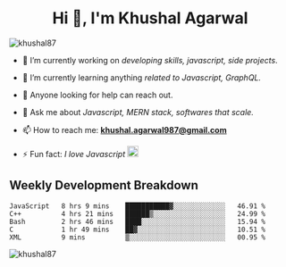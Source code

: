 <h1 align="center">Hi 👋, I'm Khushal Agarwal</h1>


<p align="left"> <img src="https://komarev.com/ghpvc/?username=khushal87&label=Profile Views&color=green&style=plastic" alt="khushal87" /> </p>

- 🔭 I’m currently working on *developing skills, javascript, side projects*.

- 🌱 I’m currently learning anything *related to Javascript, GraphQL.*

- 🤔 Anyone looking for help can reach out.

- 💬 Ask me about *Javascript, MERN stack, softwares that scale.*

- 📫 How to reach me: **khushal.agarwal987@gmail.com**

- ⚡ Fun fact: *I love Javascript <img src="https://devicons.github.io/devicon/devicon.git/icons/javascript/javascript-original.svg" alt="javascript" width="20" height="20"/>*




## Weekly Development Breakdown
<!--START_SECTION:waka-->
```text
JavaScript   8 hrs 9 mins    ███████████▓░░░░░░░░░░░░░   46.91 % 
C++          4 hrs 21 mins   ██████▒░░░░░░░░░░░░░░░░░░   24.99 % 
Bash         2 hrs 46 mins   ████░░░░░░░░░░░░░░░░░░░░░   15.94 % 
C            1 hr 49 mins    ██▓░░░░░░░░░░░░░░░░░░░░░░   10.51 % 
XML          9 mins          ▒░░░░░░░░░░░░░░░░░░░░░░░░   00.95 % 
```
<!--END_SECTION:waka-->
<p><img align="center" src="https://github-readme-stats.vercel.app/api?username=khushal87&count_private=true&show_icons=true" alt="khushal87"/></p>
